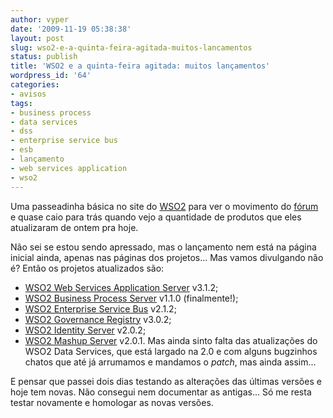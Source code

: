 ```yaml
---
author: vyper
date: '2009-11-19 05:38:38'
layout: post
slug: wso2-e-a-quinta-feira-agitada-muitos-lancamentos
status: publish
title: 'WSO2 e a quinta-feira agitada: muitos lançamentos'
wordpress_id: '64'
categories:
- avisos
tags:
- business process
- data services
- dss
- enterprise service bus
- esb
- lançamento
- web services application
- wso2
---
```


Uma passeadinha básica no site do [WSO2](http://www.wso2.org) para ver o
movimento do [fórum](http://www.wso2.org/forum) e quase caio para trás quando
vejo a quantidade de produtos que eles atualizaram de ontem pra hoje.

Não sei se estou sendo apressado, mas o lançamento nem está na página inicial
ainda, apenas nas páginas dos projetos... Mas vamos divulgando não é? Então os
projetos atualizados são:

  * [WSO2 Web Services Application Server](http://wso2.org/projects/wsas/java) v3.1.2;
  * [WSO2 Business Process Server](http://wso2.org/projects/bps) v1.1.0 (finalmente!);
  * [WSO2 Enterprise Service Bus](http://wso2.org/projects/esb/java) v2.1.2;
  * [WSO2 Governance Registry](http://wso2.org/projects/governance-registry) v3.0.2;
  * [WSO2 Identity Server](http://wso2.org/projects/identity) v2.0.2;
  * [WSO2 Mashup Server](http://wso2.org/projects/mashup) v2.0.1.
Mas ainda sinto falta das atualizações do WSO2 Data Services, que está largado
na 2.0 e com alguns bugzinhos chatos que até já arrumamos e mandamos o
_patch_, mas ainda assim...

E pensar que passei dois dias testando as alterações das últimas versões e
hoje tem novas. Não consegui nem documentar as antigas... Só me resta testar
novamente e homologar as novas versões.


